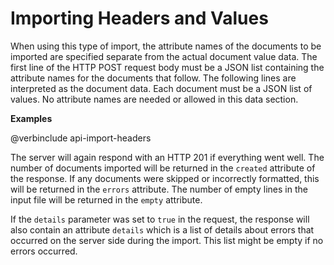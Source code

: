 <a name="importing_headers_and_values"></a>
# Importing Headers and Values

When using this type of import, the attribute names of the documents to be
imported are specified separate from the actual document value data.  The first
line of the HTTP POST request body must be a JSON list containing the attribute
names for the documents that follow.  The following lines are interpreted as the
document data. Each document must be a JSON list of values. No attribute names
are needed or allowed in this data section.

__Examples__


@verbinclude api-import-headers

The server will again respond with an HTTP 201 if everything went well. The
number of documents imported will be returned in the `created` attribute of the
response. If any documents were skipped or incorrectly formatted, this will be
returned in the `errors` attribute. The number of empty lines in the input file
will be returned in the `empty` attribute.

If the `details` parameter was set to `true` in the request, the response will 
also contain an attribute `details` which is a list of details about errors that
occurred on the server side during the import. This list might be empty if no
errors occurred.

